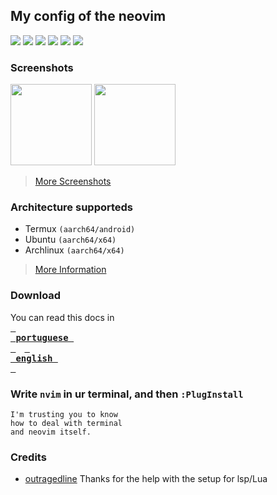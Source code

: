 ## My config of the neovim

<p>
    <a href="https://github/whyakari/actions/workflow/status"><img src="https://img.shields.io/github/actions/workflow/status/whyakari/nvim/release.yml?colorA=1e1e28&colorB=b7bdf8&style=for-the-badge"></a>
    <a href="https://github/downloads/whyakari/nvim/total"><img src="https://img.shields.io/github/downloads/whyakari/nvim/total?colorA=1e1e28&colorB=fedcba&style=for-the-badge&logo=starship style=for-the-badge"></a>
    <a href="https://github.com/whyakari/nvim/stargazers"><img src="https://img.shields.io/github/stars/whyakari/nvim?colorA=1e1e28&colorB=c9cbff&style=for-the-badge&logo=starship style=for-the-badge"></a>
    <a href="https://github.com/whyakari/nvim/issues"><img src="https://img.shields.io/github/issues/whyakari/nvim?colorA=1e1e28&colorB=dd577a&style=for-the-badge"></a>
    <a href="https://github.com/whyakari/nvim/contributors"><img src="https://img.shields.io/github/contributors/whyakari/nvim?colorA=1e1e28&colorB=b0e0e6&style=for-the-badge"></a>
    <a href="https://github.com/whyakari/nvim/releases/tag/latest">
  <img src="https://img.shields.io/github/v/release/whyakari/nvim?colorA=1e1e28&colorB=9595ff&style=for-the-badge&logo=starship style=for-the-badge"></a>

</p>

### Screenshots
<p float="left">
    <img src="https://github.com/whyakari/nvim/assets/58480908/a686ac3b-1f16-4394-8f12-11b2ad6a1088" width=130/>
    <img src="https://github.com/whyakari/nvim/assets/58480908/660e91a8-84e7-4103-b05a-9165f7b8549d" width=130/>

</p>

> [More Screenshots](https://github.com/whyakari/nvim/blob/main/screenshots/README.md)

### Architecture supporteds
- Termux ```(aarch64/android)```
- Ubuntu ```(aarch64/x64)```
- Archlinux ```(aarch64/x64)```
> [More Information](https://github.com/whyakari/nvim/blob/main/docs/pt_br.md#support-version)

### Download
   You can read this docs in <br>
   **[<kbd> <br> portuguese <br> </kbd>](https://github.com/whyakari/nvim/blob/main/docs/pt_br.md)**&emsp;**[<kbd> <br> english <br> </kbd>](https://github.com/whyakari/nvim/blob/main/docs/en_us.md)**

### Write ```nvim``` in ur terminal, and then ```:PlugInstall``` 
    I'm trusting you to know 
    how to deal with terminal 
    and neovim itself.

### Credits
 - [outragedline](https://github.com/outragedline) Thanks for the help with the setup for lsp/Lua
